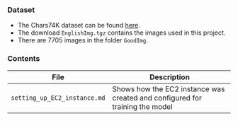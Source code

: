 ### Dataset

* The Chars74K dataset can be found [here](http://www.ee.surrey.ac.uk/CVSSP/demos/chars74k/).
* The download `EnglishImg.tgz` contains the images used in this project.
* There are 7705 images in the folder `GoodImg`.

### Contents

| File | Description |
| --- | --- |
| `setting_up_EC2_instance.md` | Shows how the EC2 instance was created and configured for training the model | 
